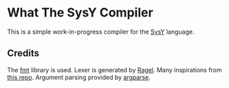 # What The SysY Compiler

This is a simple work-in-progress compiler for the [SysY](https://pku-minic.github.io/online-doc/#/sysy/) language.

## Credits
The [fmt](https://github.com/fmtlib/fmt) library is used. Lexer is generated by [Ragel](https://www.colm.net/open-source/ragel/). Many inspirations from [this repo](https://github.com/jez/ragel-bison-parser-sandbox). Argument parsing provided by [argparse](https://github.com/p-ranav/argparse).
